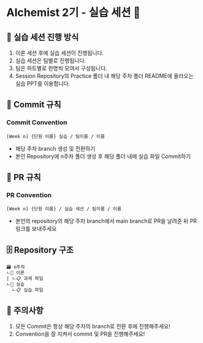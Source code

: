 # AIchemist 2기 - 실습 세션 💠   
## 📖 실습 세션 진행 방식   
1. 이론 세션 후에 실습 세션이 진행됩니다.
2. 실습 세션은 팀별로 진행됩니다.
3. 팀은 파트별로 한명씩 모여서 구성됩니다.
4. Session Repository의 Practice 폴더 내 해당 주차 폴더 README에 올라오는 실습 PPT를 이용합니다.      
## 🌱 Commit 규칙   
### Commit Convention      
    [Week n] {단원 이름} 실습 / 팀이름 / 이름
+ 해당 주차 branch 생성 및 전환하기 
+ 본인 Repository에 n주차 폴더 생성 후 해당 폴더 내에 실습 파일 Commit하기 
## 🌱 PR 규칙       
### PR Convention           
    [Week n] {단원 이름} / 실습 세션 / 팀이름 / 이름     
+ 본인의 repository의 해당 주차 branch에서 main branch로 PR을 날려준 뒤 PR 링크를 보내주세요
## 🗄 Repository 구조
```bash
🗃 n주차
ㄴ📁 이론
| ㄴ📋 과제 파일
ㄴ📁 실습
  ㄴ📋 실습 파일
```       

## 🚨 주의사항   
1. 모든 Commit은 항상 해당 주차의 branch로 전환 후에 진행해주세요!
2. Convention을 잘 지켜서 commit 및 PR을 진행해주세요!
